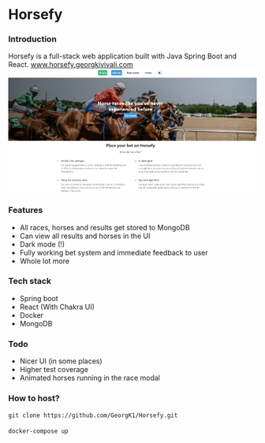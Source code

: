 # Horsefy

### Introduction
Horsefy is a full-stack web application built with Java Spring Boot and React. www.horsefy.georgkivivali.com
![img.png](img.png)

### Features
* All races, horses and results get stored to MongoDB
* Can view all results and horses in the UI
* Dark mode (!)
* Fully working bet system and immediate feedback to user
* Whole lot more

### Tech stack
* Spring boot
* React (With Chakra UI)
* Docker
* MongoDB

### Todo
* Nicer UI (in some places)
* Higher test coverage
* Animated horses running in the race modal

### How to host?
````
git clone https://github.com/GeorgK1/Horsefy.git

docker-compose up
````
